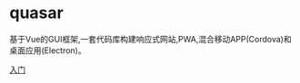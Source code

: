 # quasar
基于Vue的GUI框架,一套代码库构建响应式网站,PWA,混合移动APP(Cordova)和桌面应用(Electron)。

[入门](http://www.quasarchs.com/guide/introduction-to-quasar.html)
